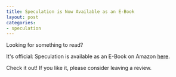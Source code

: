 ```yaml
---
title: Speculation is Now Available as an E-Book
layout: post
categories:
- speculation
---
```


Looking for something to read?

It's official: Speculation is available as an E-Book on Amazon [here](http://www.amazon.com/Speculation-ebook/dp/B005W7BNL6/ref=sr_1_1?ie=UTF8&qid=1318908893&sr=8-1).

Check it out!  If you like it, please consider leaving a review.
